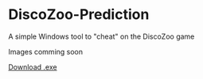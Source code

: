 # DiscoZoo-Prediction
A simple Windows tool to "cheat" on the DiscoZoo game

Images comming soon

[Download .exe](../../raw/master/DiscoZoo/bin/Debug/DiscoZoo%20Prediction.exe)

